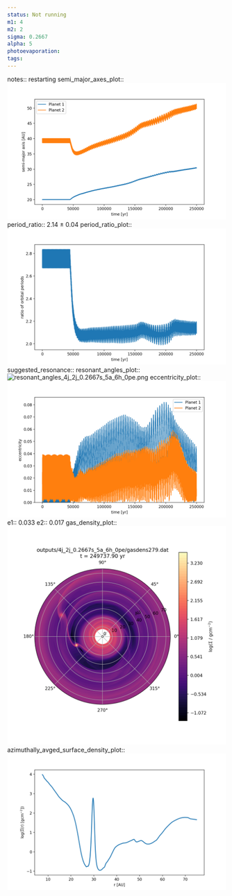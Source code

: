 ```yaml
---
status: Not running
m1: 4
m2: 2
sigma: 0.2667
alpha: 5
photoevaporation: 
tags:
---
```


notes:: restarting
semi_major_axes_plot:: ![semi_major_axes_4j_2j_0.2667s_5a_6h_0pe.png](plots/semi_major_axes/semi_major_axes_4j_2j_0.2667s_5a_6h_0pe.png)
period_ratio:: 2.14 ± 0.04
period_ratio_plot:: ![period_ratio_4j_2j_0.2667s_5a_6h_0pe.png](plots/period_ratio/period_ratio_4j_2j_0.2667s_5a_6h_0pe.png)
suggested_resonance:: 
resonant_angles_plot:: ![resonant_angles_4j_2j_0.2667s_5a_6h_0pe.png](plots/resonant_angles/resonant_angles_4j_2j_0.2667s_5a_6h_0pe.png)
eccentricity_plot:: ![eccentricity_4j_2j_0.2667s_5a_6h_0pe.png](plots/eccentricity/eccentricity_4j_2j_0.2667s_5a_6h_0pe.png)
e1:: 0.033
e2:: 0.017
gas_density_plot:: ![gas_density_4j_2j_0.2667s_5a_6h_0pe.png](plots/gas_density/gas_density_4j_2j_0.2667s_5a_6h_0pe.png)
azimuthally_avged_surface_density_plot:: ![azimuthally_avged_surface_density_4j_2j_0.2667s_5a_6h_0pe.png](plots/azimuthally_avged_surface_density/azimuthally_avged_surface_density_4j_2j_0.2667s_5a_6h_0pe.png)
